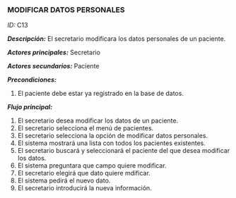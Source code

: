 ### **MODIFICAR DATOS PERSONALES**
*ID:* C13	

__*Descripción:*__ El secretario modificara los datos personales de un paciente.

__*Actores principales:*__ Secretario       

__*Actores secundarios:*__ Paciente

__*Precondiciones:*__
1. El paciente debe estar ya registrado en la base de datos.

__*Flujo principal:*__
1. El secretario desea modificar los datos de un paciente.
2. El secretario selecciona el menú de pacientes.
3. El secretario selecciona la opción de modificar datos personales.
4. El sistema mostrará una lista con todos los pacientes existentes.
5. El secretario buscará y seleccionará el paciente del que desea modificar los datos.
6. El sistema preguntara que campo quiere modificar.
7. El secretario elegirá que dato quiere mdificar.
8. El sistema pedirá el nuevo dato.
9. El secretario introducirá la nueva información.
